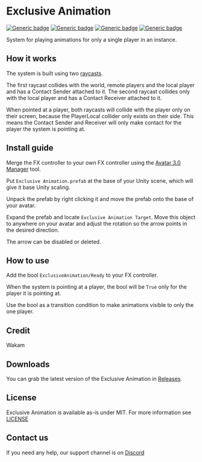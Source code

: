 # Exclusive Animation

[![Generic badge](https://img.shields.io/badge/Unity-2019.4.31f1-informational.svg)](https://unity3d.com/unity/whats-new/2019.4.31)
[![Generic badge](https://img.shields.io/badge/SDK-AvatarSDK3-informational.svg)](https://vrchat.com/home/download)
[![Generic badge](https://img.shields.io/badge/License-MIT-informational.svg)](https://github.com/VRLabs/Exclusive-Animation/blob/main/LICENSE)
[![Generic badge](https://img.shields.io/github/downloads/VRLabs/Exclusive-Animation/total?label=Downloads)](https://github.com/VRLabs/Exclusive-Animation/releases/latest)

System for playing animations for only a single player in an instance.

## How it works

The system is built using two [raycasts](https://github.com/VRLabs/Raycast-Prefab).

The first raycast collides with the world, remote players and the local player and has a Contact Sender attached to it. The second raycast collides only with the local player and has a Contact Receiver attached to it.

When pointed at a player, both raycasts will collide with the player only on their screen, because the PlayerLocal collider only exists on their side. This means the Contact Sender and Receiver will only make contact for the player the system is pointing at.

## Install guide

Merge the FX controller to your own FX controller using the [Avatar 3.0 Manager](https://github.com/VRLabs/Avatars-3.0-Manager) tool.

Put ``Exclusive Animation.prefab`` at the base of your Unity scene, which will give it base Unity scaling.

Unpack the prefab by right clicking it and move the prefab onto the base of your avatar.

Expand the prefab and locate ``Exclusive Animation Target``. Move this object to anywhere on your avatar and adjust the rotation so the arrow points in the desired direction.

The arrow can be disabled or deleted.

## How to use

Add the bool ``ExclusiveAnimation/Ready`` to your FX controller.

When the system is pointing at a player, the bool will be ``True`` only for the player it is pointing at.

Use the bool as a transition condition to make animations visible to only the one player.

## Credit

Wakam

## Downloads

You can grab the latest version of the Exclusive Animation in [Releases](https://github.com/VRLabs/Exclusive-Animation/releases/latest).

## License

Exclusive Animation is available as-is under MIT. For more information see [LICENSE](https://github.com/VRLabs/Exclusive-Animation/blob/main/LICENSE)

## Contact us

If you need any help, our support channel is on [Discord](https://discord.vrlabs.dev/)
